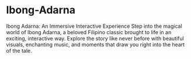 # Ibong-Adarna
Ibong Adarna: An Immersive Interactive Experience Step into the magical world of Ibong Adarna, a beloved Filipino classic brought to life in an exciting, interactive way. Explore the story like never before with beautiful visuals, enchanting music, and moments that draw you right into the heart of the tale.
